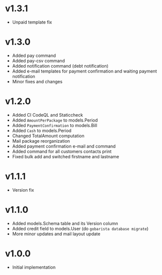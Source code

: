 # v1.3.1
- Unpaid template fix

# v1.3.0
- Added pay command
- Added pay-csv command
- Added notification command (debt notification)
- Added e-mail templates for payment confirmation and waiting payment notification 
- Minor fixes and changes

# v1.2.0
- Added CI CodeQL and Staticcheck
- Added `AmountPerPackage` to models.Period
- Added `PaymentConfirmation` to models.Bill
- Added `Cash` to models.Period
- Changed TotalAmount computation
- Mail package reorganization
- Added payment confirmation e-mail and command
- Added command for all customers contacts print
- Fixed bulk add and switched firstname and lastname

# v1.1.1
- Version fix

# v1.1.0
- Added models.Schema table and its Version column
- Added credit field to models.User (do `gobarista database migrate`)
- More minor updates and mail layout update

# v1.0.0
- Initial implementation